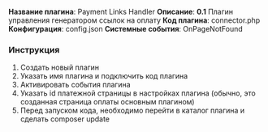 **Название плагина**: Payment Links Handler
**Описание**: <strong>0.1</strong> Плагин управления генератором ссылок на оплату
**Код плагина**: connector.php
**Конфигурация**: config.json
**Системные события**: OnPageNotFound

### Инструкция
1) Создать новый плагин
2) Указать имя плагина и подключить код плагина
3) Активировать события плагина
4) Указать id платежной страницы в настройках плагина (обычно, это созданная страница оплаты основным плагином)
5) Перед запуском кода, необходимо перейти в каталог плагина и сделать composer update